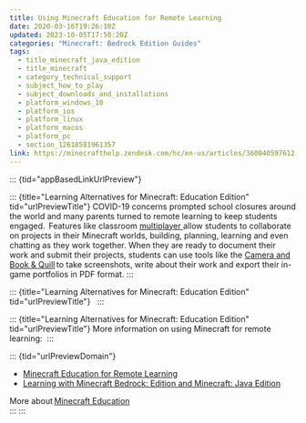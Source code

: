 ```yaml
---
title: Using Minecraft Education for Remote Learning
date: 2020-03-16T19:26:10Z
updated: 2023-10-05T17:50:20Z
categories: "Minecraft: Bedrock Edition Guides"
tags:
  - title_minecraft_java_edition
  - title_minecraft
  - category_technical_support
  - subject_how_to_play
  - subject_downloads_and_installations
  - platform_windows_10
  - platform_ios
  - platform_linux
  - platform_macos
  - platform_pc
  - section_12618581961357
link: https://minecrafthelp.zendesk.com/hc/en-us/articles/360040597612-Using-Minecraft-Education-for-Remote-Learning
---
```


::: {tid="appBasedLinkUrlPreview"}
<div>

::: {title="Learning Alternatives for Minecraft: Education Edition" tid="urlPreviewTitle"}
COVID-19 concerns prompted school closures around the world and many parents turned to remote learning to keep students engaged.  Features like classroom [multiplayer ](https://minecrafteducation.zendesk.com/hc/en-us/articles/360001429408-How-To-Set-Up-A-Multiplayer-Game-)allow students to collaborate on projects in their Minecraft worlds, building, planning, learning and even chatting as they work together. When they are ready to document their work and submit their projects, students can use tools like the [Camera and Book & Quill](https://aka.ms/MEEBookAndQuill) to take screenshots, write about their work and export their in-game portfolios in PDF format.
:::

::: {title="Learning Alternatives for Minecraft: Education Edition" tid="urlPreviewTitle"}
 
:::

::: {title="Learning Alternatives for Minecraft: Education Edition" tid="urlPreviewTitle"}
More information on using Minecraft for remote learning: 
:::

</div>

::: {tid="urlPreviewDomain"}
-   [Minecraft Education for Remote Learning](https://aka.ms/minecraftathome) 
-   [Learning with Minecraft Bedrock: Edition and Minecraft: Java Edition](https://aka.ms/MinecraftAltLearning)

More about [Minecraft Education](https://education.minecraft.net/) \
:::
:::
